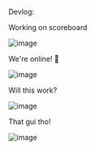 Devlog:

Working on scoreboard

![image](https://github.com/Kjelli/godolf/assets/6494395/e3dbce3c-a930-4bad-8a42-185bf03097e9)

We're online! 🤯

![image](https://github.com/Kjelli/godolf/assets/6494395/e3f32203-8e1e-49dc-9368-e7d7e5735d6d)

Will this work?

![image](https://github.com/Kjelli/godolf/assets/6494395/0a718f28-fd99-44c6-a4b0-15aa3ab17b4d)

That gui tho!

![image](https://github.com/Kjelli/godolf/assets/6494395/045a6bc2-65be-420a-8ff3-2b4157e1cd91)
